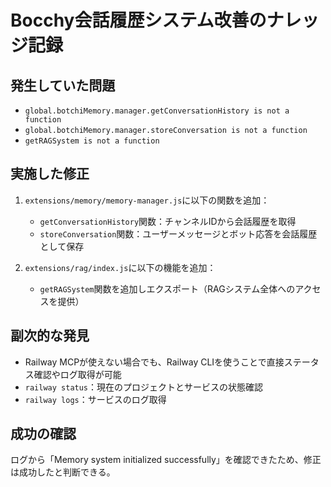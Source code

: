 # Bocchy会話履歴システム改善のナレッジ記録

## 発生していた問題
- `global.botchiMemory.manager.getConversationHistory is not a function`
- `global.botchiMemory.manager.storeConversation is not a function`
- `getRAGSystem is not a function`

## 実施した修正
1. `extensions/memory/memory-manager.js`に以下の関数を追加：
   - `getConversationHistory`関数：チャンネルIDから会話履歴を取得
   - `storeConversation`関数：ユーザーメッセージとボット応答を会話履歴として保存

2. `extensions/rag/index.js`に以下の機能を追加：
   - `getRAGSystem`関数を追加しエクスポート（RAGシステム全体へのアクセスを提供）

## 副次的な発見
- Railway MCPが使えない場合でも、Railway CLIを使うことで直接ステータス確認やログ取得が可能
- `railway status`：現在のプロジェクトとサービスの状態確認
- `railway logs`：サービスのログ取得

## 成功の確認
ログから「Memory system initialized successfully」を確認できたため、修正は成功したと判断できる。 